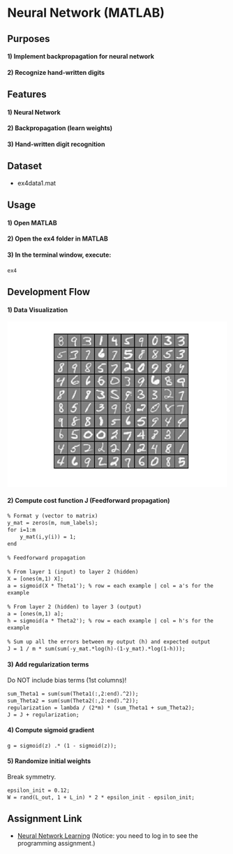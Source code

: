 # Neural Network (MATLAB)


## Purposes
#### 1) Implement backpropagation for neural network
#### 2) Recognize hand-written digits


## Features
#### 1) Neural Network
#### 2) Backpropagation (learn weights)
#### 3) Hand-written digit recognition


## Dataset
- ex4data1.mat


## Usage
#### 1) Open MATLAB
#### 2) Open the ex4 folder in MATLAB
#### 3) In the terminal window, execute:  
```
ex4
```


## Development Flow
#### 1) Data Visualization
![Input images](img/data-visualization.jpg)
#### 2) Compute cost function J (Feedforward propagation)
```
% Format y (vector to matrix)
y_mat = zeros(m, num_labels);
for i=1:m
    y_mat(i,y(i)) = 1;
end

% Feedforward propagation

% From layer 1 (input) to layer 2 (hidden)
X = [ones(m,1) X];
a = sigmoid(X * Theta1'); % row = each example | col = a's for the example

% From layer 2 (hidden) to layer 3 (output)
a = [ones(m,1) a];
h = sigmoid(a * Theta2'); % row = each example | col = h's for the example

% Sum up all the errors between my output (h) and expected output
J = 1 / m * sum(sum(-y_mat.*log(h)-(1-y_mat).*log(1-h)));
```
#### 3) Add regularization terms
Do NOT include bias terms (1st columns)!  
```
sum_Theta1 = sum(sum(Theta1(:,2:end).^2));
sum_Theta2 = sum(sum(Theta2(:,2:end).^2));
regularization = lambda / (2*m) * (sum_Theta1 + sum_Theta2);
J = J + regularization;
```
#### 4) Compute sigmoid gradient
```
g = sigmoid(z) .* (1 - sigmoid(z));
```
#### 5) Randomize initial weights
Break symmetry.
```
epsilon_init = 0.12;
W = rand(L_out, 1 + L_in) * 2 * epsilon_init - epsilon_init;
```

## Assignment Link
- [Neural Network Learning](https://www.coursera.org/learn/machine-learning/programming/AiHgN/neural-network-learning) 
(Notice: you need to log in to see the programming assignment.)
